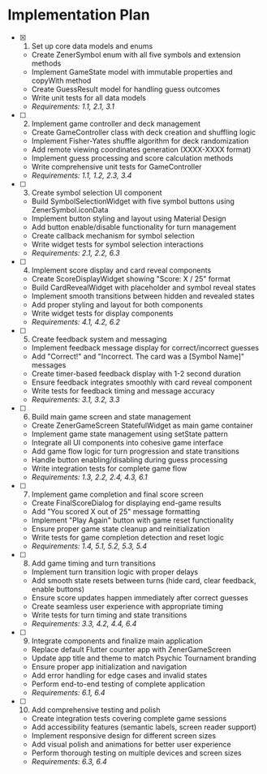 # Implementation Plan

- [x] 1. Set up core data models and enums

  - Create ZenerSymbol enum with all five symbols and extension methods
  - Implement GameState model with immutable properties and copyWith method
  - Create GuessResult model for handling guess outcomes
  - Write unit tests for all data models
  - _Requirements: 1.1, 2.1, 3.1_

- [ ] 2. Implement game controller and deck management

  - Create GameController class with deck creation and shuffling logic
  - Implement Fisher-Yates shuffle algorithm for deck randomization
  - Add remote viewing coordinates generation (XXXX-XXXX format)
  - Implement guess processing and score calculation methods
  - Write comprehensive unit tests for GameController
  - _Requirements: 1.1, 1.2, 2.3, 3.4_

- [ ] 3. Create symbol selection UI component

  - Build SymbolSelectionWidget with five symbol buttons using ZenerSymbol.iconData
  - Implement button styling and layout using Material Design
  - Add button enable/disable functionality for turn management
  - Create callback mechanism for symbol selection
  - Write widget tests for symbol selection interactions
  - _Requirements: 2.1, 2.2, 6.3_

- [ ] 4. Implement score display and card reveal components

  - Create ScoreDisplayWidget showing "Score: X / 25" format
  - Build CardRevealWidget with placeholder and symbol reveal states
  - Implement smooth transitions between hidden and revealed states
  - Add proper styling and layout for both components
  - Write widget tests for display components
  - _Requirements: 4.1, 4.2, 6.2_

- [ ] 5. Create feedback system and messaging

  - Implement feedback message display for correct/incorrect guesses
  - Add "Correct!" and "Incorrect. The card was a [Symbol Name]" messages
  - Create timer-based feedback display with 1-2 second duration
  - Ensure feedback integrates smoothly with card reveal component
  - Write tests for feedback timing and message accuracy
  - _Requirements: 3.1, 3.2, 3.3_

- [ ] 6. Build main game screen and state management

  - Create ZenerGameScreen StatefulWidget as main game container
  - Implement game state management using setState pattern
  - Integrate all UI components into cohesive game interface
  - Add game flow logic for turn progression and state transitions
  - Handle button enabling/disabling during guess processing
  - Write integration tests for complete game flow
  - _Requirements: 1.3, 2.2, 2.4, 4.3, 6.1_

- [ ] 7. Implement game completion and final score screen

  - Create FinalScoreDialog for displaying end-game results
  - Add "You scored X out of 25" message formatting
  - Implement "Play Again" button with game reset functionality
  - Ensure proper game state cleanup and reinitialization
  - Write tests for game completion detection and reset logic
  - _Requirements: 1.4, 5.1, 5.2, 5.3, 5.4_

- [ ] 8. Add game timing and turn transitions

  - Implement turn transition logic with proper delays
  - Add smooth state resets between turns (hide card, clear feedback, enable buttons)
  - Ensure score updates happen immediately after correct guesses
  - Create seamless user experience with appropriate timing
  - Write tests for turn timing and state transitions
  - _Requirements: 3.3, 4.2, 4.4, 6.4_

- [ ] 9. Integrate components and finalize main application

  - Replace default Flutter counter app with ZenerGameScreen
  - Update app title and theme to match Psychic Tournament branding
  - Ensure proper app initialization and navigation
  - Add error handling for edge cases and invalid states
  - Perform end-to-end testing of complete application
  - _Requirements: 6.1, 6.4_

- [ ] 10. Add comprehensive testing and polish
  - Create integration tests covering complete game sessions
  - Add accessibility features (semantic labels, screen reader support)
  - Implement responsive design for different screen sizes
  - Add visual polish and animations for better user experience
  - Perform thorough testing on multiple devices and screen sizes
  - _Requirements: 6.3, 6.4_
